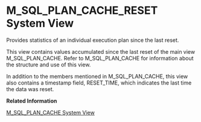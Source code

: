 <!-- loio20c5b36275191014b8edc8882dc3e6ce -->

# M\_SQL\_PLAN\_CACHE\_RESET System View

Provides statistics of an individual execution plan since the last reset.



This view contains values accumulated since the last reset of the main view M\_SQL\_PLAN\_CACHE. Refer to M\_SQL\_PLAN\_CACHE for information about the structure and use of this view.

In addition to the members mentioned in M\_SQL\_PLAN\_CACHE, this view also contains a timestamp field, RESET\_TIME, which indicates the last time the data was reset.

**Related Information**  


[M\_SQL\_PLAN\_CACHE System View](m-sql-plan-cache-system-view-20c57b8.md "Provides statistics for an individual execution plan.")

